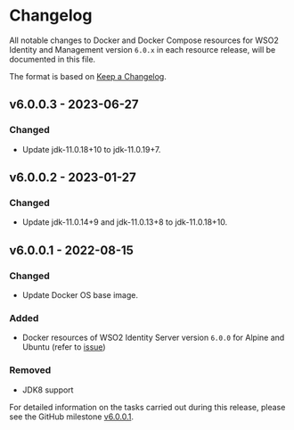 # Changelog

All notable changes to Docker and Docker Compose resources for WSO2 Identity and Management version `6.0.x`
in each resource release, will be documented in this file.

The format is based on [Keep a Changelog](https://keepachangelog.com/en/1.0.0/).

## v6.0.0.3 - 2023-06-27

### Changed
- Update jdk-11.0.18+10 to jdk-11.0.19+7.

## v6.0.0.2 - 2023-01-27

### Changed
- Update jdk-11.0.14+9 and jdk-11.0.13+8 to jdk-11.0.18+10.

## v6.0.0.1 - 2022-08-15

### Changed
- Update Docker OS base image.

### Added

- Docker resources of WSO2 Identity Server version `6.0.0` for Alpine and Ubuntu (refer to [issue](https://github.com/wso2/docker-is/issues/238))

### Removed

- JDK8 support

For detailed information on the tasks carried out during this release, please see the GitHub milestone
[v6.0.0.1](https://github.com/wso2/docker-is/milestone/23).

